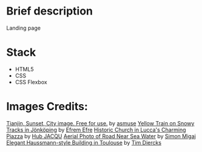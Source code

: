 # Brief description

Landing page

# Stack

- HTML5
- CSS
- CSS Flexbox

# Images Credits:

[Tianjin, Sunset, City image. Free for use.](https://pixabay.com/photos/tianjin-sunset-city-aerial-view-2185510/) by [asmuse](https://pixabay.com/users/asmuse-3280612/)
[Yellow Train on Snowy Tracks in Jönköping](https://www.pexels.com/photo/yellow-train-on-snowy-tracks-in-jonkoping-30239277/) by [Efrem Efre](https://www.pexels.com/@efrem-efre-2786187/)
[Historic Church in Lucca's Charming Piazza](https://www.pexels.com/photo/historic-church-in-lucca-s-charming-piazza-29524064/) by [Hub JACQU](https://www.pexels.com/@hub-jacqu-750015482/)
[Aerial Photo of Road Near Sea Water](https://www.pexels.com/photo/aerial-photo-of-road-near-sea-water-824512/) by [Simon Migaj](https://www.pexels.com/@simonmigaj/)
[Elegant Haussmann-style Building in Toulouse](https://www.pexels.com/photo/elegant-haussmann-style-building-in-toulouse-28976027/) by [Tim Diercks](https://www.pexels.com/@tim-diercks-719708976/)
